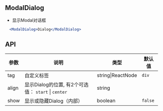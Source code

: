## ModalDialog

- 显示Modal对话框

````jsx
  <ModalDialog>Dialog</ModalDialog>
````

## API

| 参数 | 说明 | 类型 | 默认值 |
| --- | --- | --- | --- |
| tag | 自定义标签 | string\|ReactNode | `div` |
| align | 显示Dialog的位置, 有2个可选值： `start` \| `center` | string | |
| show | 显示或隐藏Dialog（内部） | boolean | `false` |
